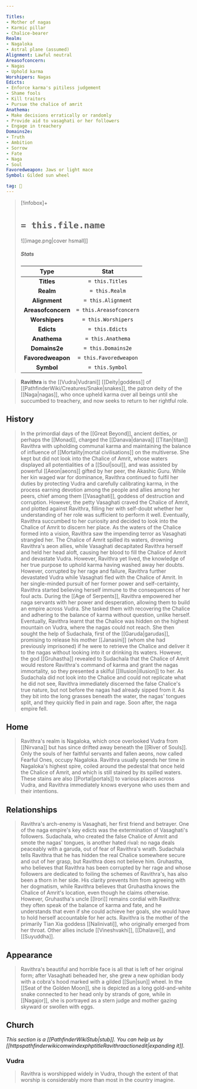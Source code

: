 ```yaml
---

Titles:
- Mother of nagas
- Karmic pillar
- Chalice-bearer
Realm:
- Nagaloka
- Astral plane (assumed)
Alignment: Lawful neutral
Areasofconcern:
- Nagas
- Uphold karma
Worshipers: Nagas
Edicts:
- Enforce karma's pitiless judgement
- Shame fools
- Kill traitors
- Pursue the chalice of amrit
Anathema:
- Make decisions erratically or randomly
- Provide aid to vasaghati or her followers
- Engage in treachery
Domains2e:
- Truth
- Ambition
- Sorrow
- Fate
- Naga
- Soul
Favoredweapon: Jaws or light mace
Symbol: Gilded sun wheel

tag: 🙏
---
```


> [!infobox]+
> #  `= this.file.name`
> ![[image.png|cover hsmall]]
> ##### Stats
> Type | Stat |
> :---:|:---:|
> **Titles** | `= this.Titles` |
> **Realm** | `= this.Realm` |
> **Alignment** | `= this.Alignment` |
> **Areasofconcern** | `= this.Areasofconcern` |
> **Worshipers** | `= this.Worshipers` |
> **Edicts** | `= this.Edicts` |
> **Anathema** | `= this.Anathema` |
> **Domains2e** | `= this.Domains2e` |
> **Favoredweapon** | `= this.Favoredweapon` |
> **Symbol** | `= this.Symbol` |



> **Ravithra** is the [[Vudra|Vudrani]] [[Deity|goddess]] of [[PathfinderWiki/Creatures/Snake|snakes]], the patron deity of the [[Naga|nagas]], who once upheld karma over all beings until she succumbed to treachery, and now seeks to return to her rightful role.



## History

> In the primordial days of the [[Great Beyond]], ancient deities, or perhaps the [[Monad]], charged the [[Danava|danava]] [[Titan|titan]] Ravithra with upholding communal karma and maintaining the balance of influence of [[Mortality|mortal civilisations]] on the multiverse. She kept but did not look into the Chalice of Amrit, whose waters displayed all potentialities of a [[Soul|soul]], and was assisted by powerful [[Aeon|aeons]] gifted by her peer, the Akashic Guru.
> While her kin waged war for dominance, Ravithra continued to fulfil her duties by protecting Vudra and carefully calibrating karma, in the process earning devotion among the people and allies among her peers, chief among them [[Vasaghati]], goddess of destruction and corruption. However, the petty Vasaghati craved the Chalice of Amrit, and plotted against Ravithra, filling her with self-doubt whether her understanding of her role was sufficient to perform it well. Eventually, Ravithra succumbed to her curiosity and decided to look into the Chalice of Amrit to discern her place.
> As the waters of the Chalice formed into a vision, Ravithra saw the impending terror as Vasaghati strangled her. The Chalice of Amrit spilled its waters, drowning Ravithra's aeon allies, while Vasaghati decapitated Ravithra herself and held her head aloft, causing her blood to fill the Chalice of Amrit and devastate Vudra.
> However, Ravithra yet lived, the knowledge of her true purpose to uphold karma having washed away her doubts. However, corrupted by her rage and failure, Ravithra further devastated Vudra while Vasaghati fled with the Chalice of Amrit. In her single-minded pursuit of her former power and self-certainty, Ravithra started believing herself immune to the consequences of her foul acts.
> During the [[Age of Serpents]], Ravithra empowered her naga servants with her power and desperation, allowing them to build an empire across Vudra. She tasked them with recovering the Chalice and adhering to the balance of karma without question, unlike herself.
> Eventually, Ravithra learnt that the Chalice was hidden on the highest mountain on Vudra, where the nagas could not reach. She then sought the help of Sudachala, first of the [[Garuda|garudas]], promising to release his mother [[Janasini]] (whom she had previously imprisoned) if he were to retrieve the Chalice and deliver it to the nagas without looking into it or drinking its waters. However, the god [[Gruhastha]] revealed to Sudachala that the Chalice of Amrit would restore Ravithra's command of karma and grant the nagas immortality, so they presented a skilful [[Illusion|illusion]] to her. As Sudachala did not look into the Chalice and could not replicate what he did not see, Ravithra immediately discerned the false Chalice's true nature, but not before the nagas had already sipped from it. As they bit into the long grasses beneath the water, the nagas' tongues split, and they quickly fled in pain and rage. Soon after, the naga empire fell.


## Home

> Ravithra's realm is Nagaloka, which once overlooked Vudra from [[Nirvana]] but has since drifted away beneath the [[River of Souls]]. Only the souls of her faithful servants and fallen aeons, now called Fearful Ones, occupy Nagaloka. Ravithra usually spends her time in Nagaloka's highest spire, coiled around the pedestal that once held the Chalice of Amrit, and which is still stained by its spilled waters. These stains are also [[Portal|portals]] to various places across Vudra, and Ravithra immediately knows everyone who uses them and their intentions.


## Relationships

> Ravithra's arch-enemy is Vasaghati, her first friend and betrayer. One of the naga empire's key edicts was the extermination of Vasaghati's followers. Sudachala, who created the false Chalice of Amrit and smote the nagas' tongues, is another hated rival: no naga deals peaceably with a garuda, out of fear of Ravithra's wrath. Sudachala tells Ravithra that he has hidden the real Chalice somewhere secure and out of her grasp, but Ravithra does not believe him.
> Gruhastha, who believes that Ravithra has been corrupted by her rage and whose followers are dedicated to foiling the schemes of Ravithra's, has also been a thorn in her side. His clarity prevents him from agreeing with her dogmatism, while Ravithra believes that Gruhastha knows the Chalice of Amrit's location, even though he claims otherwise. However, Gruhastha's uncle [[Irori]] remains cordial with Ravithra: they often speak of the balance of karma and fate, and he understands that even if she could achieve her goals, she would have to hold herself accountable for her acts.
> Ravithra is the mother of the primarily Tian Xia goddess [[Nalinivati]], who originally emerged from her throat. Other allies include [[Vineshvakhi]], [[Dhalavei]], and [[Suyuddha]].


## Appearance

> Ravithra's beautiful and horrible face is all that is left of her original form; after Vasaghati beheaded her, she grew a new ophidian body with a cobra's hood marked with a gilded [[Sun|sun]] wheel. In the [[Seat of the Golden Moon]], she is depicted as a long gold-and-white snake connected to her head only by strands of gore, while in [[Nagajor]], she is portrayed as a stern judge and mother gazing skyward or swollen with eggs.


## Church



*This section is a [[PathfinderWikiStub|stub]]. You can help us by [[httpspathfinderwikicomwindexphptitleRavithraactionedit|expanding it]].*


### Vudra

> Ravithra is worshipped widely in Vudra, though the extent of that worship is considerably more than most in the country imagine.









